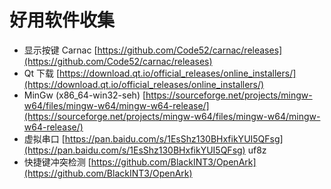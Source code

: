 # 好用软件收集

- 显示按键 Carnac [https://github.com/Code52/carnac/releases](https://github.com/Code52/carnac/releases)
- Qt 下载 [https://download.qt.io/official_releases/online_installers/](https://download.qt.io/official_releases/online_installers/)
- MinGw (x86_64-win32-seh) [https://sourceforge.net/projects/mingw-w64/files/mingw-w64/mingw-w64-release/](https://sourceforge.net/projects/mingw-w64/files/mingw-w64/mingw-w64-release/)
- 虚拟串口 [https://pan.baidu.com/s/1EsShz130BHxfikYUI5QFsg](https://pan.baidu.com/s/1EsShz130BHxfikYUI5QFsg) uf8z
- 快捷键冲突检测 [https://github.com/BlackINT3/OpenArk](https://github.com/BlackINT3/OpenArk)
